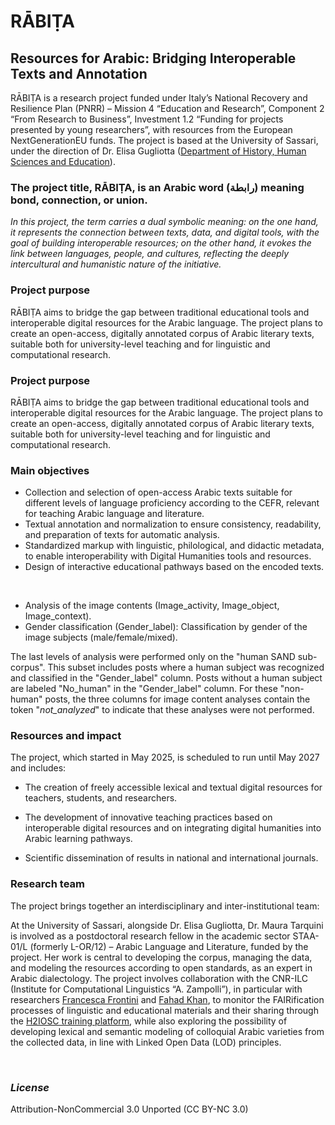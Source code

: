 # RĀBIṬA
## Resources for Arabic: Bridging Interoperable Texts and Annotation

<!-- This repository provides a brief description and houses RĀBIṬA data -->
<!-- * [Gugliotta, E. (2024). *Comparative Analysis of Textual and Visual Contents on Saudi Tourism Instagram Pages* forthcoming]()
* [Gugliotta, E. (2024). Gender Representation in Saudi Tourism Social Media. Testo e Senso, 1(28), 351-368.](https://testoesenso.it/index.php/testoesenso/article/view/750) -->
RĀBIṬA is a research project funded under Italy’s National Recovery and Resilience Plan (PNRR) – Mission 4 “Education and Research”, Component 2 “From Research to Business”, Investment 1.2 “Funding for projects presented by young researchers”, with resources from the European NextGenerationEU funds. The project is based at the University of Sassari, under the direction of Dr. Elisa Gugliotta ([Department of History, Human Sciences and Education](https://www.dissuf.uniss.it/it/ricerca/aree-di-ricerca)).

### The project title, RĀBIṬA, is an Arabic word (رابطة) meaning bond, connection, or union.
*In this project, the term carries a dual symbolic meaning: on the one hand, it represents the connection between texts, data, and digital tools, with the goal of building interoperable resources; on the other hand, it evokes the link between languages, people, and cultures, reflecting the deeply intercultural and humanistic nature of the initiative.*

### Project purpose


RĀBIṬA aims to bridge the gap between traditional educational tools and interoperable digital resources for the Arabic language. The project plans to create an open-access, digitally annotated corpus of Arabic literary texts, suitable both for university-level teaching and for linguistic and computational research.

### Project purpose

RĀBIṬA aims to bridge the gap between traditional educational tools and interoperable digital resources for the Arabic language. The project plans to create an open-access, digitally annotated corpus of Arabic literary texts, suitable both for university-level teaching and for linguistic and computational research.

### Main objectives

* Collection and selection of open-access Arabic texts suitable for different levels of language proficiency according to the CEFR, relevant for teaching Arabic language and literature.
* Textual annotation and normalization to ensure consistency, readability, and preparation of texts for automatic analysis.
* Standardized markup with linguistic, philological, and didactic metadata, to enable interoperability with Digital Humanities tools and resources.
* Design of interactive educational pathways based on the encoded texts.
<br />

* Analysis of the image contents (Image_activity, Image_object, Image_context).
* Gender classification (Gender_label): Classification by gender of the image subjects (male/female/mixed).

The last levels of analysis were performed only on the "human SAND sub-corpus". This subset includes posts where a human subject was recognized and classified in the "Gender_label" column. Posts without a human subject are labeled "No_human" in the "Gender_label" column. For these "non-human" posts, the three columns for image content analyses contain the token "_not_analyzed_" to indicate that these analyses were not performed.
  
### Resources and impact

The project, which started in May 2025, is scheduled to run until May 2027 and includes:

* The creation of freely accessible lexical and textual digital resources for teachers, students, and researchers.

* The development of innovative teaching practices based on interoperable digital resources and on integrating digital humanities into Arabic learning pathways.

* Scientific dissemination of results in national and international journals.

### Research team

The project brings together an interdisciplinary and inter-institutional team:

At the University of Sassari, alongside Dr. Elisa Gugliotta, Dr. Maura Tarquini is involved as a postdoctoral research fellow in the academic sector STAA-01/L (formerly L-OR/12) – Arabic Language and Literature, funded by the project. Her work is central to developing the corpus, managing the data, and modeling the resources according to open standards, as an expert in Arabic dialectology.
The project involves collaboration with the CNR-ILC (Institute for Computational Linguistics “A. Zampolli”), in particular with researchers [Francesca Frontini](https://www.ilc.cnr.it/people/francesca-frontini-2/) and [Fahad Khan](https://www.ilc.cnr.it/people/anas-fahad-khan-2/), to monitor the FAIRification processes of linguistic and educational materials and their sharing through the [H2IOSC training platform](https://h2iosc-training-platform.ilc4clarin.ilc.cnr.it/), while also exploring the possibility of developing lexical and semantic modeling of colloquial Arabic varieties from the collected data, in line with Linked Open Data (LOD) principles.

<br />

<!-- SAND numbers: -->

<!--
||      **TOTAL NUMBER OF POSTS**       ||
|:----------------:|:-:|:----------------:|
|                  |249                 ||
| **Arabic posts** || **English posts** ||
|          122     || 127               ||
-->

<!-- 
|                  | **Posts** | **Original Texts (words/tokens)** | **Valid. Captions (words/tokens)** | **TOTAL (words/tokens)** |
|:----------------:|:---------:|:--------------------------:|:---------------------------:|:---------------------------:|
| **Arabic page**  |    122    |          2.524 / 14.339      |           1.033 / 3.917     |   3.557 / 18.256    |
| **English page** |    127    |          3.688 / 17.969      |           1.103 / 4.088     |   4.791 / 22.057    |
| **TOTAL**        |    249    |          6.212 / 32.308      |           2.136 / 8.005     |   8.348 / 40.313    | -->


### *License*

Attribution-NonCommercial 3.0 Unported (CC BY-NC 3.0)

<!--
<br />

### *Citation* 

Please cite this work as: 



````bibtex
@inproceedings{gugliotta-etal-wanlp2020, 
    title={An Empirical Analysis of Task Relations in the Multi-Task Annotation of an Arabizi Corpus}, 
    author={Gugliotta, Elisa and Dinarelli, Marco}, 
    booktitle={The 4th Conference on Language, Data and Knowledge (LDK 2023)}, 
    year={2023},
}

````
per decriptare: dovranno istallare gpg se non l'hanno già e poi lanciare questo comando: gpg -d SAND_images.tar.gz.gpg > SAND_images.tar.gz - la password da inserire nella shermata che uscirà è NomeConfANNO - su wp è salavata questa frase con la mot corretta.
<br />
-->


